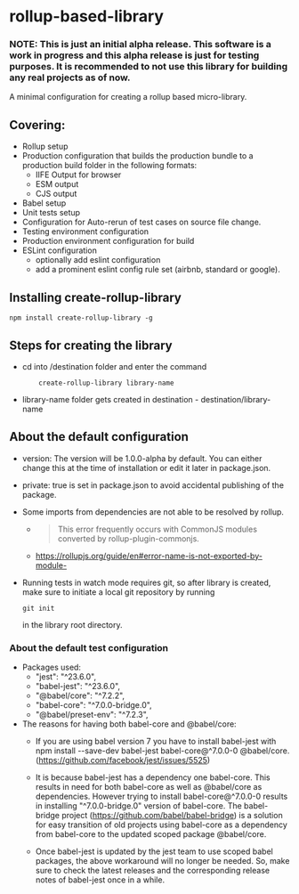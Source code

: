 # rollup-based-library

### NOTE: This is just an initial alpha release. This software is a work in progress and this alpha release is just for testing purposes. It is recommended to not use this library for building any real projects as of now.

A minimal configuration for creating a rollup based micro-library. 
## Covering:
- Rollup setup
- Production configuration that builds the production bundle to a production build folder in the following formats:
    - IIFE Output for browser
    - ESM output
    - CJS output
- Babel setup
- Unit tests setup
- Configuration for Auto-rerun of test cases on source file change.
- Testing environment configuration
- Production environment configuration for build
- ESLint configuration
    - optionally add eslint configuration
    - add a prominent eslint config rule set (airbnb, standard or google).

## Installing create-rollup-library

```
npm install create-rollup-library -g
```

## Steps for creating the library
- cd into /destination folder and enter the command
    ```
        create-rollup-library library-name
    ```
- library-name folder gets created in destination - destination/library-name

## About the default configuration
- version: The version will be 1.0.0-alpha by default. You can either change this at the time of installation or edit it later in package.json.
- private: true is set in package.json to avoid accidental publishing of the package.

- Some imports from dependencies are not able to be resolved by rollup.
    - > This error frequently occurs with CommonJS modules converted by rollup-plugin-commonjs.

    - https://rollupjs.org/guide/en#error-name-is-not-exported-by-module-

- Running tests in watch mode requires git, so after library is created, make sure to initiate a local git repository by running 
    ```
    git init
    ```
    in the library root directory.
    

### About the default test configuration

- Packages used:
    - "jest": "^23.6.0",
    - "babel-jest": "^23.6.0",
    - "@babel/core": "^7.2.2",
    - "babel-core": "^7.0.0-bridge.0",
    - "@babel/preset-env": "^7.2.3",
- The reasons for having both babel-core and @babel/core: 
    - If you are using babel version 7 you have to install babel-jest with
    npm install --save-dev babel-jest babel-core@^7.0.0-0 @babel/core. (https://github.com/facebook/jest/issues/5525)

    - It is because babel-jest has a dependency one babel-core.
    This results in need for both babel-core as well as @babel/core as dependencies.
    However trying to install babel-core@^7.0.0-0 results in installing "^7.0.0-bridge.0" version of babel-core. The babel-bridge project (https://github.com/babel/babel-bridge) is a solution for easy transition of old projects using babel-core as a dependency from babel-core to the updated scoped package @babel/core.

    - Once babel-jest is updated by the jest team to use scoped babel packages, the above workaround will no longer be needed. So, make sure to check the latest releases and the corresponding release notes of babel-jest once in a while.